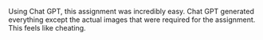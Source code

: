 Using Chat GPT, this assignment was incredibly easy.
Chat GPT generated everything except the actual images that were required for the assignment. 
This feels like cheating.
